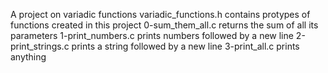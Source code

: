 A project on variadic functions
variadic_functions.h contains protypes of functions created in this project
0-sum_them_all.c returns the sum of all its parameters
1-print_numbers.c prints numbers followed by a new line
2-print_strings.c prints a string followed by a new line
3-print_all.c prints anything
